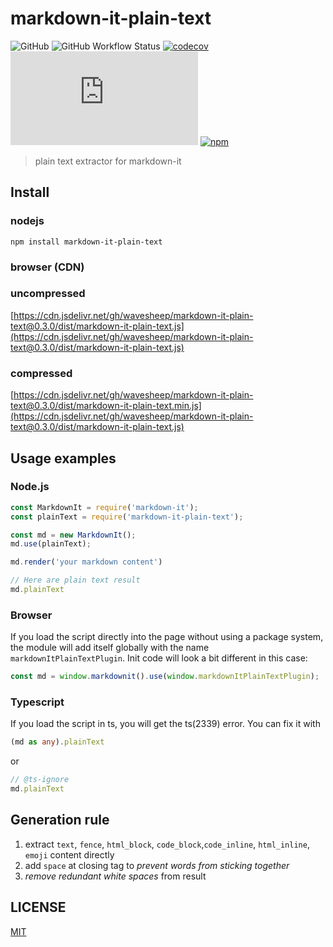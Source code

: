 # markdown-it-plain-text

![GitHub](https://img.shields.io/github/license/wavesheep/markdown-it-plain-text)
![GitHub Workflow Status](https://img.shields.io/github/workflow/status/wavesheep/markdown-it-plain-text/Node.js%20CI)
[![codecov](https://codecov.io/gh/wavesheep/markdown-it-plain-text/branch/master/graph/badge.svg)](https://codecov.io/gh/wavesheep/markdown-it-plain-text)
![GitHub file size in bytes](https://img.shields.io/github/size/wavesheep/markdown-it-plain-text/dist/markdown-it-plain-text.min.js)
[![npm](https://img.shields.io/npm/v/markdown-it-plain-text)](https://www.npmjs.com/package/markdown-it-plain-text)

> plain text extractor for markdown-it

## Install

### nodejs

```shell
npm install markdown-it-plain-text
```

### browser (CDN)

### uncompressed
[https://cdn.jsdelivr.net/gh/wavesheep/markdown-it-plain-text@0.3.0/dist/markdown-it-plain-text.js](https://cdn.jsdelivr.net/gh/wavesheep/markdown-it-plain-text@0.3.0/dist/markdown-it-plain-text.js)

### compressed
[https://cdn.jsdelivr.net/gh/wavesheep/markdown-it-plain-text@0.3.0/dist/markdown-it-plain-text.min.js](https://cdn.jsdelivr.net/gh/wavesheep/markdown-it-plain-text@0.3.0/dist/markdown-it-plain-text.js)

## Usage examples

### Node.js

```js
const MarkdownIt = require('markdown-it');
const plainText = require('markdown-it-plain-text');

const md = new MarkdownIt();
md.use(plainText);

md.render('your markdown content')

// Here are plain text result
md.plainText
```

### Browser

 If you load the script directly into the page without using a package system, the module will add itself globally with the name `markdownItPlainTextPlugin`. Init code will look a bit different in this case: 

```js
const md = window.markdownit().use(window.markdownItPlainTextPlugin);
```

### Typescript
If you load the script in ts, you will get the ts(2339) error. You can fix it with
```ts
(md as any).plainText
```
or
```ts
// @ts-ignore
md.plainText
```
## Generation rule

1. extract `text`, `fence`, `html_block`, `code_block`,`code_inline`, `html_inline`,  `emoji` content directly
2. add `space` at closing tag to *prevent words from sticking together*
3. *remove redundant white spaces* from result

## LICENSE

[MIT](LICENSE)
